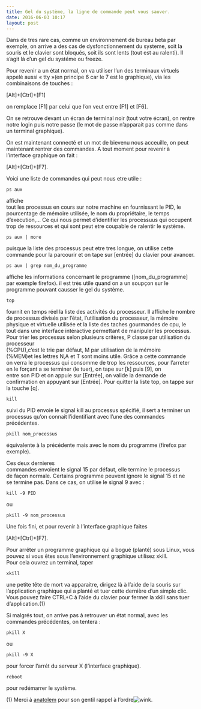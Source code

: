 ```yaml
---
title: Gel du système, la ligne de commande peut vous sauver.
date: 2016-06-03 10:17
layout: post
---
```


<p>
<div class="chapo surlignable">

Dans de tres rare cas, comme un environnement de bureau beta par
exemple, on arrive a des cas de dysfonctionnement du systeme, soit la
souris et le clavier sont bloqués, soit ils sont lents (tout est au
ralenti). Il s’agit là d’un gel du systéme ou freeze.

Pour revenir a un état normal, on va utiliser l’un des terminaux
virtuels appelé aussi « tty »(en principe 6 car le 7 est le graphique),
via les combinaisons de touches :

\[Alt\]+\[Ctrl\]+\[F1\]

on remplace \[F1\] par celui que l’on veut entre \[F1\] et \[F6\].

On se retrouve devant un écran de terminal noir (tout votre écran), on
rentre notre login puis notre passe (le mot de passe n’apparait pas
comme dans un terminal graphique).

On est maintenant connecté et un mot de bievenu nous acceuille, on peut
maintenant rentrer des commandes. A tout moment pour revenir à
l’interface graphique on fait :

\[Alt\]+\[Ctrl\]+\[F7\].

</div>

<div class="texte surlignable">

Voici une liste de commandes qui peut nous etre utile :  

    ps aux

affiche  
tout les processus en cours sur notre machine en fournissant le PID, le  
pourcentage de mémoire utilisée, le nom du propriétaire, le temps
d’execution,... Ce qui nous permet d’identifier les processuus qui
occupent trop de ressources et qui sont peut etre coupable de ralentir
le système.

    ps aux | more

puisque la liste des processus peut etre tres longue, on utilise cette
commande pour la parcourir et on tape sur \[entrée\] du clavier pour
avancer.

    ps aux | grep nom_du_programme

affiche les informations concernant le programme (\[nom\_du\_programme\]
par exemple firefox). il est très utile quand on a un soupçon sur le
programme pouvant causser le gel du système.

    top

fournit en temps réel la liste des activités du processeur. Il affiche
le nombre de processus divisés par l’état, l’utilisation du processeur,
la mémoire physique et virtuelle utilisée et la liste des taches
gourmandes de cpu, le tout dans une interface intéractive permettant de
manipuler les processus. Pour trier les processus selon plusieurs
critères, P classe par utilisation du processeur  
(%CPU),c’est le trie par défaut, M par utilisation de la mémoire  
(%MEM)et les lettres N,A et T sont moins utile. Grâce a cette commande  
on verra le processus qui consomme de trop les ressources, pour
l’arreter  
en le forçant a se terminer (le tuer), on tape sur \[k\] puis \[9\], on  
entre son PID et on appuie sur \[Entrée\], on valide la demande de  
confirmation en appuyant sur \[Entrée\]. Pour quitter la liste top, on
tappe sur la touche \[q\].

    kill 

suivi du PID envoie le signal kill au processus spécifié, il sert a
terminer un processus qu’on connait l’identifiant avec l’une des
commandes précédentes.

    pkill nom_processus 

équivalente à la précédente mais avec le nom du programme (firefox par
exemple).

Ces deux dernieres  
commandes envoient le signal 15 par défaut, elle termine le processus  
de façon normale. Certains programme peuvent ignore le signal 15 et ne  
se termine pas. Dans ce cas, on utilise le signal 9 avec :

    kill -9 PID 

ou

    pkill -9 nom_processus

Une fois fini, et pour revenir à l’interface graphique faites

\[Alt\]+\[Ctrl\]+\[F7\].

Pour arrêter un programme graphique qui a bogué (planté) sous Linux,
vous pouvez si vous êtes sous l’environnement graphique utilisez xkill.  
Pour cela ouvrez un terminal, taper

    xkill

une petite tête de mort va apparaitre, dirigez là à l’aide de la souris
sur l’application graphique qui a planté et tuer cette dernière d’un
simple clic. Vous pouvez faire CTRL+C à l’aide du clavier pour fermer la
xkill sans tuer d’application.(1)

Si malgrés tout, on arrive pas à retrouver un état normal, avec les
commandes précédentes, on tentera :

    pkill X

ou

    pkill -9 X

pour forcer l’arrét du serveur X (l’interface graphique).

    reboot

pour redémarrer le système.

\(1) Merci à
[anatolem](http://passiongnulinux.lescigales.org/lapassiondulibre/core/admin/comments.php?a=0037&page=1#c1382871974-1)
pour son gentil rappel à
l’ordre![wink](http://passiongnulinux.lescigales.org/lapassiondulibre/plugins/ckeditor/ckeditor/plugins/smiley/images/wink_smile.gif "wink").

</div>

<p>
</p>

